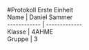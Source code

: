 #Protokoll Erste Einheit  
Name | Daniel Sammer  
------------ | -------------  
Klasse | 4AHME  
Gruppe | 3




